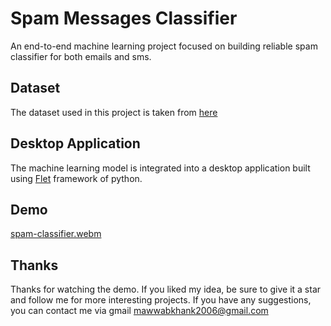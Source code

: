 # Spam Messages Classifier
An end-to-end machine learning project focused on building reliable spam classifier for both emails and sms.

## Dataset
The dataset used in this project is taken from [here](https://www.kaggle.com/datasets/uciml/sms-spam-collection-dataset)

## Desktop Application
The machine learning model is integrated into a desktop application built using [Flet](https://flet.dev/) framework of python.

## Demo
[spam-classifier.webm](https://github.com/M-Awwab-Khan/spam-sms-classifier/assets/63666608/8d602961-2180-4c85-872b-066b5308936d)

## Thanks
Thanks for watching the demo. If you liked my idea, be sure to give it a star and follow me for more interesting projects. If you have any suggestions, you can contact me via gmail mawwabkhank2006@gmail.com
